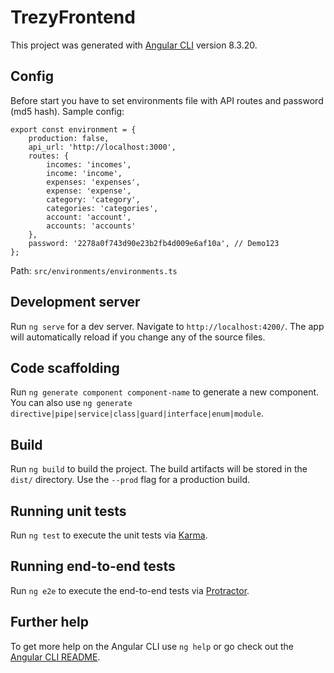 # TrezyFrontend

This project was generated with [Angular CLI](https://github.com/angular/angular-cli) version 8.3.20.


## Config

Before start you have to set environments file with API routes and password (md5 hash). Sample config: 
```
export const environment = {
    production: false,
    api_url: 'http://localhost:3000',
    routes: {
        incomes: 'incomes',
        income: 'income',
        expenses: 'expenses',
        expense: 'expense',
        category: 'category',
        categories: 'categories',
        account: 'account',
        accounts: 'accounts'
    },
    password: '2278a0f743d90e23b2fb4d009e6af10a', // Demo123
};
```
Path: `src/environments/environments.ts`


## Development server

Run `ng serve` for a dev server. Navigate to `http://localhost:4200/`. The app will automatically reload if you change any of the source files.

## Code scaffolding

Run `ng generate component component-name` to generate a new component. You can also use `ng generate directive|pipe|service|class|guard|interface|enum|module`.

## Build

Run `ng build` to build the project. The build artifacts will be stored in the `dist/` directory. Use the `--prod` flag for a production build.

## Running unit tests

Run `ng test` to execute the unit tests via [Karma](https://karma-runner.github.io).

## Running end-to-end tests

Run `ng e2e` to execute the end-to-end tests via [Protractor](http://www.protractortest.org/).

## Further help

To get more help on the Angular CLI use `ng help` or go check out the [Angular CLI README](https://github.com/angular/angular-cli/blob/master/README.md).
